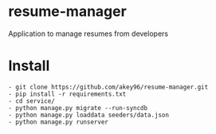 # resume-manager
Application to manage resumes from developers

# Install
```
- git clone https://github.com/akey96/resume-manager.git
- pip install -r requirements.txt
- cd service/
- python manage.py migrate --run-syncdb
- python manage.py loaddata seeders/data.json
- python manage.py runserver
```